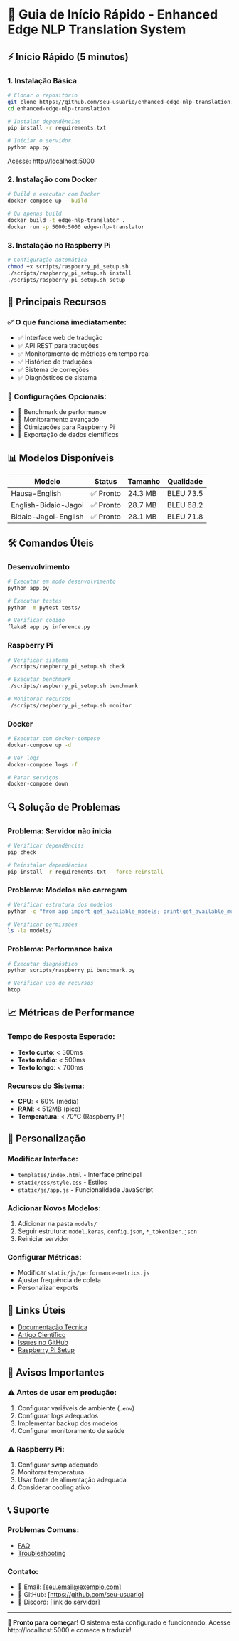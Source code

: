 # 🚀 Guia de Início Rápido - Enhanced Edge NLP Translation System

## ⚡ Início Rápido (5 minutos)

### 1. Instalação Básica
```bash
# Clonar o repositório
git clone https://github.com/seu-usuario/enhanced-edge-nlp-translation.git
cd enhanced-edge-nlp-translation

# Instalar dependências
pip install -r requirements.txt

# Iniciar o servidor
python app.py
```

Acesse: http://localhost:5000

### 2. Instalação com Docker
```bash
# Build e executar com Docker
docker-compose up --build

# Ou apenas build
docker build -t edge-nlp-translator .
docker run -p 5000:5000 edge-nlp-translator
```

### 3. Instalação no Raspberry Pi
```bash
# Configuração automática
chmod +x scripts/raspberry_pi_setup.sh
./scripts/raspberry_pi_setup.sh install
./scripts/raspberry_pi_setup.sh setup
```

## 🎯 Principais Recursos

### ✅ O que funciona imediatamente:
- ✅ Interface web de tradução
- ✅ API REST para traduções
- ✅ Monitoramento de métricas em tempo real
- ✅ Histórico de traduções
- ✅ Sistema de correções
- ✅ Diagnósticos de sistema

### 🔧 Configurações Opcionais:
- 🔧 Benchmark de performance
- 🔧 Monitoramento avançado
- 🔧 Otimizações para Raspberry Pi
- 🔧 Exportação de dados científicos

## 📊 Modelos Disponíveis

| Modelo | Status | Tamanho | Qualidade |
|--------|--------|---------|-----------|
| Hausa-English | ✅ Pronto | 24.3 MB | BLEU 73.5 |
| English-Bidaio-Jagoi | ✅ Pronto | 28.7 MB | BLEU 68.2 |
| Bidaio-Jagoi-English | ✅ Pronto | 28.1 MB | BLEU 71.8 |

## 🛠️ Comandos Úteis

### Desenvolvimento
```bash
# Executar em modo desenvolvimento
python app.py

# Executar testes
python -m pytest tests/

# Verificar código
flake8 app.py inference.py
```

### Raspberry Pi
```bash
# Verificar sistema
./scripts/raspberry_pi_setup.sh check

# Executar benchmark
./scripts/raspberry_pi_setup.sh benchmark

# Monitorar recursos
./scripts/raspberry_pi_setup.sh monitor
```

### Docker
```bash
# Executar com docker-compose
docker-compose up -d

# Ver logs
docker-compose logs -f

# Parar serviços
docker-compose down
```

## 🔍 Solução de Problemas

### Problema: Servidor não inicia
```bash
# Verificar dependências
pip check

# Reinstalar dependências
pip install -r requirements.txt --force-reinstall
```

### Problema: Modelos não carregam
```bash
# Verificar estrutura dos modelos
python -c "from app import get_available_models; print(get_available_models())"

# Verificar permissões
ls -la models/
```

### Problema: Performance baixa
```bash
# Executar diagnóstico
python scripts/raspberry_pi_benchmark.py

# Verificar uso de recursos
htop
```

## 📈 Métricas de Performance

### Tempo de Resposta Esperado:
- **Texto curto**: < 300ms
- **Texto médio**: < 500ms
- **Texto longo**: < 700ms

### Recursos do Sistema:
- **CPU**: < 60% (média)
- **RAM**: < 512MB (pico)
- **Temperatura**: < 70°C (Raspberry Pi)

## 🎨 Personalização

### Modificar Interface:
- `templates/index.html` - Interface principal
- `static/css/style.css` - Estilos
- `static/js/app.js` - Funcionalidade JavaScript

### Adicionar Novos Modelos:
1. Adicionar na pasta `models/`
2. Seguir estrutura: `model.keras`, `config.json`, `*_tokenizer.json`
3. Reiniciar servidor

### Configurar Métricas:
- Modificar `static/js/performance-metrics.js`
- Ajustar frequência de coleta
- Personalizar exports

## 🔗 Links Úteis

- [Documentação Técnica](docs/TECHNICAL_DOCUMENTATION.md)
- [Artigo Científico](docs/Enhanced_Edge_NLP_Translation_System.tex)
- [Issues no GitHub](https://github.com/seu-usuario/enhanced-edge-nlp-translation/issues)
- [Raspberry Pi Setup](scripts/raspberry_pi_setup.sh)

## 🚨 Avisos Importantes

### ⚠️ Antes de usar em produção:
1. Configurar variáveis de ambiente (`.env`)
2. Configurar logs adequados
3. Implementar backup dos modelos
4. Configurar monitoramento de saúde

### ⚠️ Raspberry Pi:
1. Configurar swap adequado
2. Monitorar temperatura
3. Usar fonte de alimentação adequada
4. Considerar cooling ativo

## 📞 Suporte

### Problemas Comuns:
- [FAQ](https://github.com/seu-usuario/enhanced-edge-nlp-translation/wiki/FAQ)
- [Troubleshooting](https://github.com/seu-usuario/enhanced-edge-nlp-translation/wiki/Troubleshooting)

### Contato:
- 📧 Email: [seu.email@exemplo.com]
- 🐙 GitHub: [https://github.com/seu-usuario]
- 💬 Discord: [link do servidor]

---

**🎉 Pronto para começar!** O sistema está configurado e funcionando. Acesse http://localhost:5000 e comece a traduzir!
